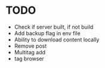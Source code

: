 # TODO

- Check if server built, if not build
- Add backup flag in env file
- Ability to download content locally
- Remove post
- Multitag add
- tag browser
